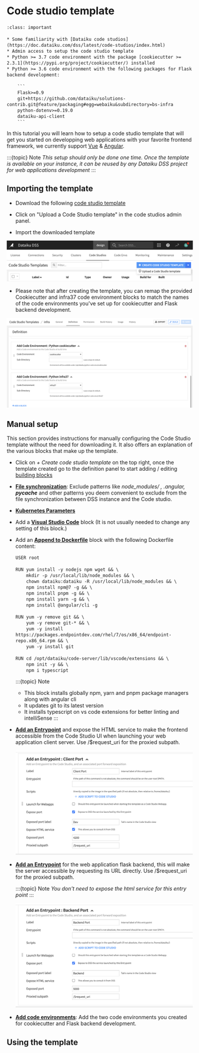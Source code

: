 # Code studio template

````{admonition} Pre-requisites
:class: important

* Some familiarity with [Dataiku code studios](https://doc.dataiku.com/dss/latest/code-studios/index.html)
* Admin access to setup the code studio template
* Python >= 3.7 code environment with the package [cookiecutter >= 2.3.1](https://pypi.org/project/cookiecutter/) installed
* Python >= 3.6 code environment with the following packages for Flask backend development:

    ```
    Flask>=0.9
    git+https://github.com/dataiku/solutions-contrib.git@feature/packaging#egg=webaiku&subdirectory=bs-infra
    python-dotenv>=0.19.0
    dataiku-api-client
    ```

````

In this tutorial you will learn how to setup a code studio template that will get you started on developping web applications with your favorite frontend framework, we currently support [Vue](https://vuejs.org/) & [Angular](https://angular.io/).

:::{topic} Note
_This setup should only be done one time. Once the template is available on your instance, it can be reused by any Dataiku DSS project for web applications development_
:::

## Importing the template

- Download the following [code studio template](https://github.com/dataiku/solutions-contrib/raw/feature/packaging/code-studio/dss_code_studio_template_infra.zip)

- Click on "Upload a Code Studio template" in the code studios admin panel.
- Import the downloaded template

![Import code studio template](assets/01-import-code-studio-template.png)

- Please note that after creating the template, you can remap the provided Cookiecutter and infra37 code environment blocks to match the names of the code environments you've set up for cookiecutter and Flask backend development.

![Remap code environments](assets/02-remap-code-envs.png)

## Manual setup

This section provides instructions for manually configuring the Code Studio template without the need for downloading it. It also offers an explanation of the various blocks that make up the template.

- Click on _+ Create code studio template_ on the top right, once the template created go to the definition panel to start adding / editing [building blocks](https://doc.dataiku.com/dss/latest/code-studios/code-studio-templates.html#building-blocks)

- **[File synchronization](https://doc.dataiku.com/dss/latest/code-studios/code-studio-templates.html#file-synchronization)**: Exclude patterns like _node_modules/ , .angular, **pycache**_ and other patterns you deem convenient to exclude from the file synchronization between DSS instance and the Code studio.

- **[Kubernetes Parameters](https://doc.dataiku.com/dss/latest/code-studios/code-studio-templates.html#kubernetes-parameters)**

- Add a **[Visual Studio Code](https://doc.dataiku.com/dss/latest/code-studios/code-studio-templates.html#visual-studio-code)** block (It is not usually needed to change any setting of this block.)

- Add an **[Append to Dockerfile](https://doc.dataiku.com/dss/latest/code-studios/code-studio-templates.html#append-to-dockerfile)** block with the following Dockerfile content:

  ```
  USER root

  RUN yum install -y nodejs npm wget && \
      mkdir -p /usr/local/lib/node_modules && \
      chown dataiku:dataiku -R /usr/local/lib/node_modules && \
      npm install npm@7 -g && \
      npm install pnpm -g && \
      npm install yarn -g && \
      npm install @angular/cli -g

  RUN yum -y remove git && \
      yum -y remove git-* && \
      yum -y install https://packages.endpointdev.com/rhel/7/os/x86_64/endpoint-repo.x86_64.rpm && \
      yum -y install git

  RUN cd /opt/dataiku/code-server/lib/vscode/extensions && \
      npm init -y && \
      npm i typescript
  ```

  :::{topic} Note

  - This block installs globally npm, yarn and pnpm package managers along with angular cli
  - It updates git to its latest version
  - It installs typescript on vs code extensions for better linting and intelliSense
    :::

- **[Add an Entrypoint](https://doc.dataiku.com/dss/latest/code-studios/code-studio-templates.html#add-an-entry-point)** and expose the HTML service to make the frontend accessible from the Code Studio UI when launching your web application client server. Use /$request_uri for the proxied subpath.

  ![Expose Client Port](assets/04-expose-client-port.png)

- **[Add an Entrypoint](https://doc.dataiku.com/dss/latest/code-studios/code-studio-templates.html#add-an-entry-point)** for the web application flask backend, this will make the server accessible by requesting its URL directly. Use /$request_uri for the proxied subpath.

  :::{topic} Note
  _You don't need to expose the html service for this entry point_
  :::

  ![Expose Flask Port](assets/05-expose-flask-port.png)

- **[Add code environments](https://doc.dataiku.com/dss/latest/code-studios/code-studio-templates.html#add-a-code-environment)**: Add the two code environments you created for cookiecutter and Flask backend development.

## Using the template
